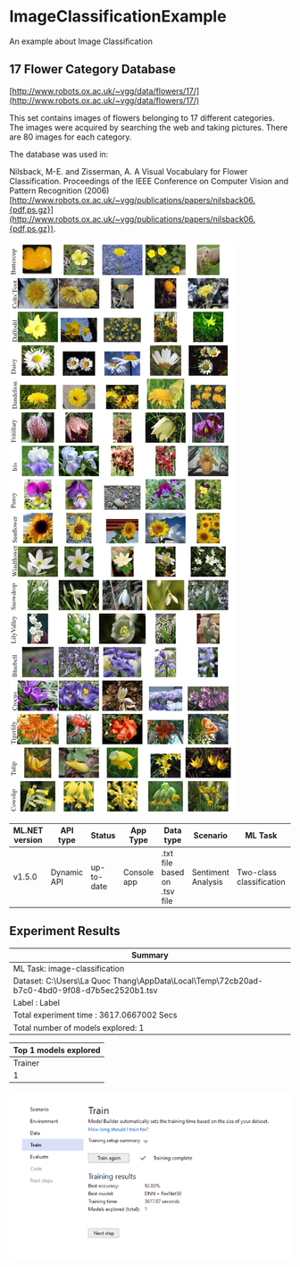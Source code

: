 # ImageClassificationExample
An example about Image Classification

## 17 Flower Category Database

[http://www.robots.ox.ac.uk/~vgg/data/flowers/17/](http://www.robots.ox.ac.uk/~vgg/data/flowers/17/)

This set contains images of flowers belonging to 17 different categories. 
The images were acquired by searching the web and taking pictures. There are
80 images for each category. 

The database was used in:

Nilsback, M-E. and Zisserman, A.  A Visual Vocabulary for Flower Classification.
Proceedings of the IEEE Conference on Computer Vision and Pattern Recognition (2006) 
[http://www.robots.ox.ac.uk/~vgg/publications/papers/nilsback06.{pdf,ps.gz}](http://www.robots.ox.ac.uk/~vgg/publications/papers/nilsback06.{pdf,ps.gz}).

![17 Categories](img/categories.jpg)

| ML.NET version | API type | Status| App Type | Data type | Scenario | ML Task | Algorithms |
|----------------|-------------------|-------------------------------|-------------|-----------|---------------------|---------------------------|-----------------------------|
| v1.5.0 | Dynamic API | up-to-date | Console app | .txt file based on .tsv file | Sentiment Analysis | Two-class  classification | Linear Classification |

## Experiment Results

|                                                     Summary                                                    |
|----------------------------------------------------------------------------------------------------------------|
|ML Task: image-classification                                                                                   |
|Dataset: C:\Users\La Quoc Thang\AppData\Local\Temp\72cb20ad-b7c0-4bd0-9f08-d7b5ec2520b1.tsv                     |
|Label : Label                                                                                                   |
|Total experiment time : 3617.0667002 Secs                                                                       |
|Total number of models explored: 1                                                                              |

|                                              Top 1 models explored                                             |
|----------------------------------------------------------------------------------------------------------------|
| Trainer | MicroAccuracy | MacroAccuracy | Duration | #Iteration |
|1 | ImageClassification | 0.9203 | 0.9233 | 3617.1 | 1 |

![](img/Capture-1.png)